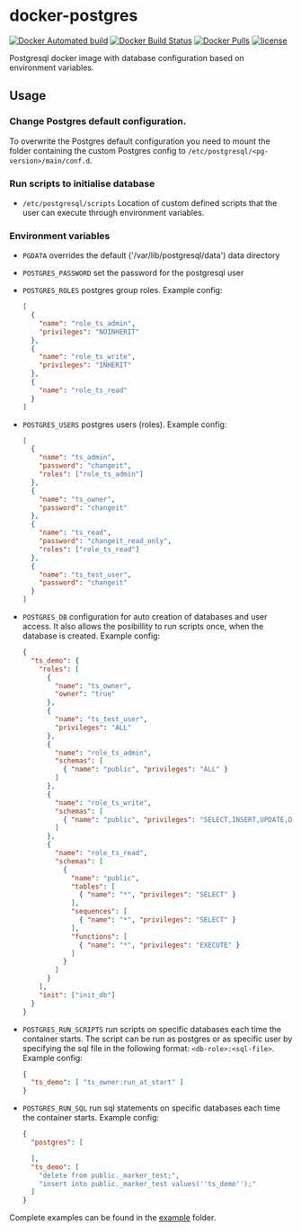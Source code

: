 # docker-postgres

[![Docker Automated build](https://img.shields.io/docker/cloud/automated/tinslice/postgres.svg?style=flat)](https://hub.docker.com/r/tinslice/postgres/builds)
[![Docker Build Status](https://img.shields.io/docker/cloud/build/tinslice/postgres.svg?style=flat)](https://hub.docker.com/r/tinslice/postgres/builds)
[![Docker Pulls](https://img.shields.io/docker/pulls/tinslice/postgres.svg?style=flat)](https://hub.docker.com/r/tinslice/postgres/)
[![license](https://img.shields.io/github/license/tinslice/docker-postgres.svg)](https://github.com/tinslice/docker-postgres)

Postgresql docker image with database configuration based on environment variables.

## Usage

### Change Postgres default configuration.

To overwrite the Postgres default configuration you need to mount the folder containing the custom Postgres config to `/etc/postgresql/<pg-version>/main/conf.d`.

### Run scripts to initialise database

- `/etc/postgresql/scripts` Location of custom defined scripts that the user can execute through environment variables.

### Environment variables

- `PGDATA` overrides the default ('/var/lib/postgresql/data') data directory
- `POSTGRES_PASSWORD` set the password for the postgresql user
- `POSTGRES_ROLES` postgres group roles. Example config:

    ```json
    [
      {
        "name": "role_ts_admin",
        "privileges": "NOINHERIT"
      },
      {
        "name": "role_ts_write",
        "privileges": "INHERIT"
      },
      {
        "name": "role_ts_read"
      }
    ]
    ```

- `POSTGRES_USERS` postgres users (roles). Example config:

    ```json
    [
      {
        "name": "ts_admin",
        "password": "changeit",
        "roles": ["role_ts_admin"]
      },
      {
        "name": "ts_owner",
        "password": "changeit"
      },
      {
        "name": "ts_read",
        "password": "changeit_read_only",
        "roles": ["role_ts_read"]
      },
      {
        "name": "ts_test_user",
        "password": "changeit"
      }        
    ]
    ```

- `POSTGRES_DB` configuration for auto creation of databases and user access. It also allows the posibillity to run scripts once, when the database is created. Example config:

    ```json
    {
      "ts_demo": {
        "roles": [
          {
            "name": "ts_owner",
            "owner": "true"
          },
          {
            "name": "ts_test_user",
            "privileges": "ALL"
          },
          {
            "name": "role_ts_admin",
            "schemas": [
              { "name": "public", "privileges": "ALL" }
            ]
          },
          {
            "name": "role_ts_write",
            "schemas": [
              { "name": "public", "privileges": "SELECT,INSERT,UPDATE,DELETE,EXECUTE" }
            ]
          },
          {
            "name": "role_ts_read",
            "schemas": [
              {
                "name": "public",
                "tables": [
                  { "name": "*", "privileges": "SELECT" }
                ],
                "sequences": [
                  { "name": "*", "privileges": "SELECT" }
                ],
                "functions": [
                  { "name": "*", "privileges": "EXECUTE" }
                ]
              }
            ]
          }
        ],
        "init": ["init_db"]
      }
    }
    ```

- `POSTGRES_RUN_SCRIPTS` run scripts on specific databases each time the container starts. The script can be run as postgres or as specific user by specifying the sql file in the following format: `<db-role>:<sql-file>`. Example config:

    ```json
    {
      "ts_demo": [ "ts_owner:run_at_start" ]
    }
    ```

- `POSTGRES_RUN_SQL` run sql statements on specific databases each time the container starts. Example config:

    ```json
    {
      "postgres": [

      ],
      "ts_demo": [
        "delete from public._marker_test;",
        "insert into public._marker_test values(''ts_demo'');"
      ]
    }
    ```

Complete examples can be found in the [example](./example) folder.

